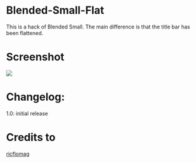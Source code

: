 # Blended-Small-Flat
This is a hack of Blended Small. The main difference is that the title bar has been flattened.

# Screenshot
![](http://gnome-look.org/CONTENT/content-pre1/117579-1.png)

# Changelog:
1.0: initial release

# Credits to
[ricflomag](http://gnome-look.org/usermanager/search.php?username=ricflomag)
